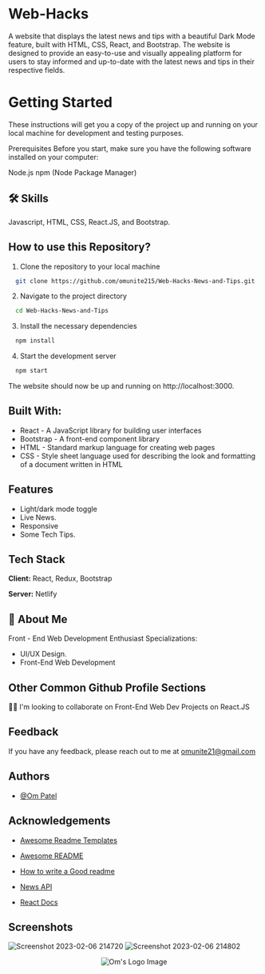 
# Web-Hacks

A website that displays the latest news and tips with a beautiful Dark Mode feature, built with HTML, CSS, React, and Bootstrap. The website is designed to provide an easy-to-use and visually appealing platform for users to stay informed and up-to-date with the latest news and tips in their respective fields.

# Getting Started
These instructions will get you a copy of the project up and running on your local machine for development and testing purposes.

Prerequisites
Before you start, make sure you have the following software installed on your computer:

Node.js
npm (Node Package Manager)


## 🛠 Skills
Javascript, HTML, CSS, React.JS, and Bootstrap.


## How to use this Repository?

1. Clone the repository to your local machine

```bash
  git clone https://github.com/omunite215/Web-Hacks-News-and-Tips.git

```
2. Navigate to the project directory

```bash
  cd Web-Hacks-News-and-Tips
```
3. Install the necessary dependencies
```bash
  npm install
```

4. Start the development server
```bash
  npm start
```

The website should now be up and running on http://localhost:3000.

## Built With:

- React - A JavaScript library for building user interfaces
- Bootstrap - A front-end component library
- HTML - Standard markup language for creating web pages
- CSS - Style sheet language used for describing the look and formatting of a document written in HTML

## Features

- Light/dark mode toggle
- Live News.
- Responsive
- Some Tech Tips.


## Tech Stack

**Client:** React, Redux, Bootstrap

**Server:** Netlify


## 🚀 About Me
Front - End Web Development Enthusiast
Specializations:
- UI/UX Design.
- Front-End Web Development


## Other Common Github Profile Sections

👯‍♀️ I'm looking to collaborate on Front-End Web Dev Projects on React.JS




## Feedback

If you have any feedback, please reach out to me at omunite21@gmail.com


## Authors

- [@Om Patel](https://github.com/omunite215)




## Acknowledgements

 - [Awesome Readme Templates](https://awesomeopensource.com/project/elangosundar/awesome-README-templates)
 - [Awesome README](https://github.com/matiassingers/awesome-readme)
 - [How to write a Good readme](https://bulldogjob.com/news/449-how-to-write-a-good-readme-for-your-github-project)

 - [News API](https://newsapi.org/)

 - [React Docs](https://reactjs.org/)
 
 ## Screenshots
![Screenshot 2023-02-06 214720](https://user-images.githubusercontent.com/78680563/217031906-3343d2a0-76fc-4196-bb7a-54cc7d1f7103.png)
![Screenshot 2023-02-06 214802](https://user-images.githubusercontent.com/78680563/217031985-8ac8a0a8-fe6c-4f71-872b-8e031550d175.png)



<p align="center">
  <img src="https://github.com/omunite215/hoobank/assets/78680563/eed23408-14a8-4d04-82b6-6d982f1dcca7" alt="Om's Logo Image"/>
</p>

